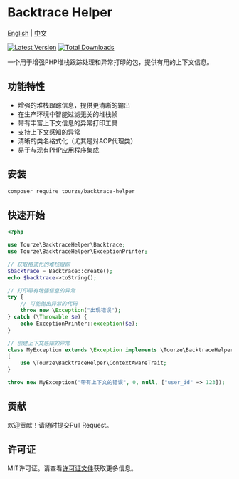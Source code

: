 # Backtrace Helper

[English](README.md) | [中文](README.zh-CN.md)

[![Latest Version](https://img.shields.io/packagist/v/tourze/backtrace-helper.svg?style=flat-square)](https://packagist.org/packages/tourze/backtrace-helper)
[![Total Downloads](https://img.shields.io/packagist/dt/tourze/backtrace-helper.svg?style=flat-square)](https://packagist.org/packages/tourze/backtrace-helper)

一个用于增强PHP堆栈跟踪处理和异常打印的包，提供有用的上下文信息。

## 功能特性

- 增强的堆栈跟踪信息，提供更清晰的输出
- 在生产环境中智能过滤无关的堆栈帧
- 带有丰富上下文信息的异常打印工具
- 支持上下文感知的异常
- 清晰的类名格式化（尤其是对AOP代理类）
- 易于与现有PHP应用程序集成

## 安装

```bash
composer require tourze/backtrace-helper
```

## 快速开始

```php
<?php

use Tourze\BacktraceHelper\Backtrace;
use Tourze\BacktraceHelper\ExceptionPrinter;

// 获取格式化的堆栈跟踪
$backtrace = Backtrace::create();
echo $backtrace->toString();

// 打印带有增强信息的异常
try {
    // 可能抛出异常的代码
    throw new \Exception("出现错误");
} catch (\Throwable $e) {
    echo ExceptionPrinter::exception($e);
}

// 创建上下文感知的异常
class MyException extends \Exception implements \Tourze\BacktraceHelper\ContextAwareInterface 
{
    use \Tourze\BacktraceHelper\ContextAwareTrait;
}

throw new MyException("带有上下文的错误", 0, null, ["user_id" => 123]);
```

## 贡献

欢迎贡献！请随时提交Pull Request。

## 许可证

MIT许可证。请查看[许可证文件](LICENSE)获取更多信息。
